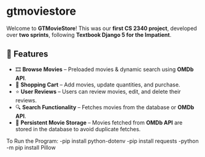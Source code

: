 # gtmoviestore

Welcome to **GTMovieStore**! This was our **first CS 2340 project**, developed over **two sprints**, following **Textbook Django 5 for the Impatient**.

## 🚀 Features
- 🎞️ **Browse Movies** – Preloaded movies & dynamic search using **OMDb API**.
- 🛒 **Shopping Cart** – Add movies, update quantities, and purchase.
- ⭐ **User Reviews** – Users can review movies, edit, and delete their reviews.
- 🔍 **Search Functionality** – Fetches movies from the database or **OMDb API**.
- 💾 **Persistent Movie Storage** – Movies fetched from **OMDb API** are stored in the database to avoid duplicate fetches.

To Run the Program:
-pip install python-dotenv
-pip install requests
-python -m pip install Pillow


